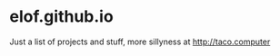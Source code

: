 elof.github.io
==============

Just a list of projects and stuff, more sillyness at http://taco.computer
